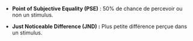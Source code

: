 - **Point of Subjective Equality (PSE)** :
50% de chance de percevoir ou non un stimulus.

 - **Just Noticeable Difference (JND) :**
Plus petite différence perçue dans un stimulus.
